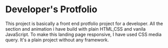# Developer's Protfolio

This project is basically a front end protfolio project for a developer. All the section and animation i have build with plain HTML,CSS and vanila JavaScript. To make this landing page responsive, I have used CSS media query. It's a plain project without any framework.
